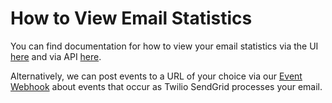 # How to View Email Statistics

You can find documentation for how to view your email statistics via the UI [here](https://app.sendgrid.com/statistics) and via API [here](../USAGE.md#stats).

Alternatively, we can post events to a URL of your choice via our [Event Webhook](https://sendgrid.com/docs/API_Reference/Webhooks/event.html) about events that occur as Twilio SendGrid processes your email.